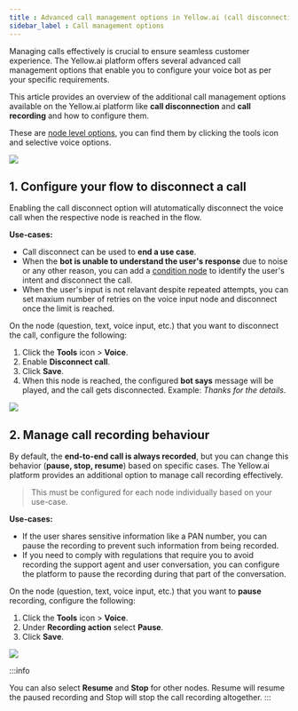 ```yaml
---
title : Advanced call management options in Yellow.ai (call disconnection and call recording)
sidebar_label : Call management options
---
```



Managing calls effectively is crucial to ensure seamless customer experience. The Yellow.ai platform offers several advanced call management options that enable you to configure your voice bot as per your specific requirements. 

This article provides an overview of the additional call management options available on the Yellow.ai platform like **call disconnection** and **call recording** and how to configure them.

These are [node level options](https://docs.yellow.ai/docs/platform_concepts/studio/build/nodes#32-configure-node-for-a-voice-bot), you can find them by clicking the tools icon and selective voice options. 

![](https://i.imgur.com/fvQNhlg.png)



## 1. Configure your flow to disconnect a call

Enabling the call disconnect option will atutomatically disconnect the voice call when the respective node is reached in the flow. 

**Use-cases:** 
- Call disconnect can be used to **end a use case**.
- When the **bot is unable to understand the user's response** due to noise or any other reason, you can add a [condition node](https://docs.yellow.ai/docs/platform_concepts/studio/build/nodes/logic-nodes) to identify the user's intent and disconnect the call. 
- When the user's input is not relavant despite repeated attempts, you can set maxium number of retries on the voice input node and disconnect once the limit is reached. 

On the node (question, text, voice input, etc.) that you want to disconnect the call, configure the following: 
1. Click the **Tools** icon > **Voice**.
2. Enable **Disconnect call**.
3. Click **Save**. 
4. When this node is reached, the configured **bot says** message will be played, and the call gets disconnected. Example: *Thanks  for the details*. 


![](https://i.imgur.com/T6bjkPK.png)




## 2. Manage call recording behaviour 


By default, the **end-to-end call is always recorded**, but you can change this behavior (**pause, stop, resume**) based on specific cases.
The Yellow.ai platform provides an additional option to manage call recording effectively. 

> This must be configured for each node individually based on your use-case. 

**Use-cases:** 

- If the user shares sensitive information like a PAN number, you can pause the recording to prevent such information from being recorded. 
- If you need to comply with regulations that require you to avoid recording the support agent and user conversation, you can configure the platform to pause the recording during that part of the conversation.

On the node (question, text, voice input, etc.) that you want to **pause** recording, configure the following: 
1. Click the **Tools** icon > **Voice**.
2. Under **Recording action** select **Pause**. 
3. Click **Save**. 

![](https://i.imgur.com/q5H5b2Q.png)

:::info 

You can also select **Resume** and **Stop** for other nodes. Resume will resume the paused recording and Stop will stop the call recording altogether. 
:::